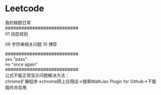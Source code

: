 # Leetcode
我的做题日常<br />
###########################<br />
01 动态规划<br />

09 字符串相关问题
10 博弈

###########################<br />
yes  "pass"<br />
no   "once again"<br />
###########################<br />
公式不能正常显示问题解决方法：<br />
chrome扩展程序->chrome网上应用店->搜索MathJax Plugin for Github->下载插件并启用
